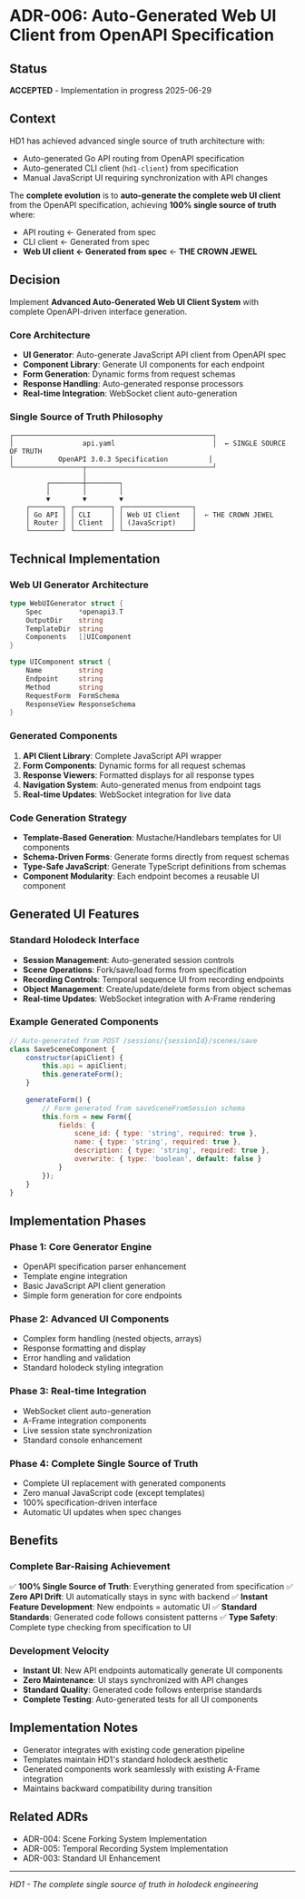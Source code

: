 # ADR-006: Auto-Generated Web UI Client from OpenAPI Specification

## Status
**ACCEPTED** - Implementation in progress 2025-06-29

## Context
HD1 has achieved advanced single source of truth architecture with:
- Auto-generated Go API routing from OpenAPI specification
- Auto-generated CLI client (`hd1-client`) from specification
- Manual JavaScript UI requiring synchronization with API changes

The **complete evolution** is to **auto-generate the complete web UI client** from the OpenAPI specification, achieving **100% single source of truth** where:
- API routing ← Generated from spec
- CLI client ← Generated from spec  
- **Web UI client ← Generated from spec** ← **THE CROWN JEWEL**

## Decision
Implement **Advanced Auto-Generated Web UI Client System** with complete OpenAPI-driven interface generation.

### Core Architecture
- **UI Generator**: Auto-generate JavaScript API client from OpenAPI spec
- **Component Library**: Generate UI components for each endpoint
- **Form Generation**: Dynamic forms from request schemas
- **Response Handling**: Auto-generated response processors
- **Real-time Integration**: WebSocket client auto-generation

### Single Source of Truth Philosophy
```
┌─────────────────────────────────────────────────┐
│                 api.yaml                        │  ← SINGLE SOURCE OF TRUTH
│           OpenAPI 3.0.3 Specification          │
└─────────────────┬───────────────────────────────┘
                  │
         ┌────────┼────────┐
         │        │        │
         ▼        ▼        ▼
    ┌────────┐ ┌─────────┐ ┌─────────────────┐
    │ Go API │ │ CLI     │ │ Web UI Client   │  ← THE CROWN JEWEL
    │ Router │ │ Client  │ │ (JavaScript)    │
    └────────┘ └─────────┘ └─────────────────┘
```

## Technical Implementation

### Web UI Generator Architecture
```go
type WebUIGenerator struct {
    Spec         *openapi3.T
    OutputDir    string
    TemplateDir  string
    Components   []UIComponent
}

type UIComponent struct {
    Name         string
    Endpoint     string
    Method       string
    RequestForm  FormSchema
    ResponseView ResponseSchema
}
```

### Generated Components
1. **API Client Library**: Complete JavaScript API wrapper
2. **Form Components**: Dynamic forms for all request schemas
3. **Response Viewers**: Formatted displays for all response types
4. **Navigation System**: Auto-generated menus from endpoint tags
5. **Real-time Updates**: WebSocket integration for live data

### Code Generation Strategy
- **Template-Based Generation**: Mustache/Handlebars templates for UI components
- **Schema-Driven Forms**: Generate forms directly from request schemas
- **Type-Safe JavaScript**: Generate TypeScript definitions from schemas
- **Component Modularity**: Each endpoint becomes a reusable UI component

## Generated UI Features

### Standard Holodeck Interface
- **Session Management**: Auto-generated session controls
- **Scene Operations**: Fork/save/load forms from specification
- **Recording Controls**: Temporal sequence UI from recording endpoints
- **Object Management**: Create/update/delete forms from object schemas
- **Real-time Updates**: WebSocket integration with A-Frame rendering

### Example Generated Components
```javascript
// Auto-generated from POST /sessions/{sessionId}/scenes/save
class SaveSceneComponent {
    constructor(apiClient) {
        this.api = apiClient;
        this.generateForm();
    }
    
    generateForm() {
        // Form generated from saveSceneFromSession schema
        this.form = new Form({
            fields: {
                scene_id: { type: 'string', required: true },
                name: { type: 'string', required: true },
                description: { type: 'string', required: true },
                overwrite: { type: 'boolean', default: false }
            }
        });
    }
}
```

## Implementation Phases

### Phase 1: Core Generator Engine
- OpenAPI specification parser enhancement
- Template engine integration
- Basic JavaScript API client generation
- Simple form generation for core endpoints

### Phase 2: Advanced UI Components
- Complex form handling (nested objects, arrays)
- Response formatting and display
- Error handling and validation
- Standard holodeck styling integration

### Phase 3: Real-time Integration
- WebSocket client auto-generation
- A-Frame integration components
- Live session state synchronization
- Standard console enhancement

### Phase 4: Complete Single Source of Truth
- Complete UI replacement with generated components
- Zero manual JavaScript code (except templates)
- 100% specification-driven interface
- Automatic UI updates when spec changes

## Benefits

### Complete Bar-Raising Achievement
✅ **100% Single Source of Truth**: Everything generated from specification
✅ **Zero API Drift**: UI automatically stays in sync with backend
✅ **Instant Feature Development**: New endpoints = automatic UI
✅ **Standard Standards**: Generated code follows consistent patterns
✅ **Type Safety**: Complete type checking from specification to UI

### Development Velocity
- **Instant UI**: New API endpoints automatically generate UI components
- **Zero Maintenance**: UI stays synchronized with API changes
- **Standard Quality**: Generated code follows enterprise standards
- **Complete Testing**: Auto-generated tests for all UI components

## Implementation Notes
- Generator integrates with existing code generation pipeline
- Templates maintain HD1's standard holodeck aesthetic
- Generated components work seamlessly with existing A-Frame integration
- Maintains backward compatibility during transition

## Related ADRs
- ADR-004: Scene Forking System Implementation
- ADR-005: Temporal Recording System Implementation
- ADR-003: Standard UI Enhancement

---
*HD1 - The complete single source of truth in holodeck engineering*